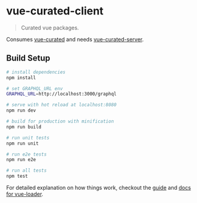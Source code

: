 # vue-curated-client

> Curated vue packages.

Consumes [vue-curated](https://github.com/Akryum/vue-curated/blob/master/MODULES.md) and needs [vue-curated-server](https://github.com/Akryum/vue-curated-server).

## Build Setup

``` bash
# install dependencies
npm install

# set GRAPHQL_URL env
GRAPHQL_URL=http://localhost:3000/graphql

# serve with hot reload at localhost:8080
npm run dev

# build for production with minification
npm run build

# run unit tests
npm run unit

# run e2e tests
npm run e2e

# run all tests
npm test
```

For detailed explanation on how things work, checkout the [guide](http://vuejs-templates.github.io/webpack/) and [docs for vue-loader](http://vuejs.github.io/vue-loader).

